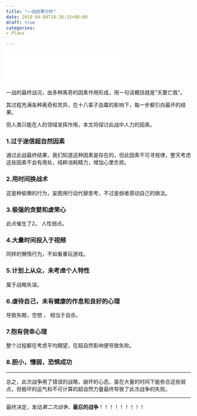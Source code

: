 ```yaml
---
title: "一战结果分析"
date: 2018-04-04T18:26:15+08:00
draft: true
categories:
- Plans

---
```

<iframe frameborder="no" border="0" marginwidth="0" marginheight="0" width=330 height=86 src="//music.163.com/outchain/player?type=2&id=26562731&auto=1&height=66"></iframe>

一战的最终战况，由多种离奇的因素作用形成，用一句话概括就是“天要亡我”。

其过程充满各种离奇和灵异，在十八辈子血霉的影响下，每一步都引向最坏的结果。

但人类只能在人的领域发挥作用，本文将探讨此战中人力的因素。


### 1.过于迷信超自然因素
通过此战最终结果，我们知道这种因素是存在的，但此因素不可寻规律，整天考虑这些因素不会有用处，纯粹消耗精力，增加心里负担。

### 2.用时间换战术
这是种偷懒的行为，妄图用行动代替思考，不过是弱者感动自己的做法。

### 3.极强的贪婪和虚荣心
此点催生了2。 人性弱点。

### 4.大量时间投入于视频
同样的懒惰行为，不如看番玩游戏。

### 5.计划上从众，未考虑个人特性
属于战略失误。

### 6.虐待自己，未有健康的作息和良好的心理
导致失眠，空想 ， 相当于自杀。

### 7.抱有侥幸心理
整个过程都在考虑平均期望，在超自然影响便导致失败。

### 8.胆小，懦弱，恐惧成功


-----------------------
总之，此次战争用了错误的战略，崩坏的心态，虽在大量的时间下能弥合这些弱点，但极坏的运气和不可计算的超自然力量最终导致了此次战争的失败。







-----------------------
最终决定，发动*第二次战争*，**最后的战争**！！！！！！！！！
